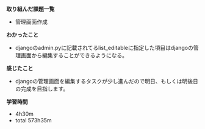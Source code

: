 **取り組んだ課題一覧**
* 管理画面作成

**わかったこと**
* djangoのadmin.pyに記載されてるlist_editableに指定した項目はdjangoの管理画面から編集することができるようになる。
  
**感じたこと**
* djangoの管理画面を編集するタスクが少し進んだので明日、もしくは明後日の完成を目指します。

**学習時間**
* 4h30m
 * total 573h35m

